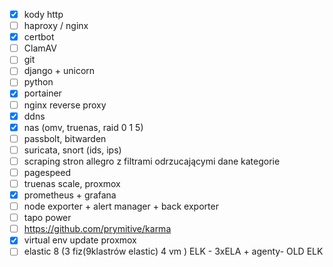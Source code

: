 - [x] kody http
- [ ] haproxy / nginx
- [x] certbot
- [ ] ClamAV
- [ ] git
- [ ] django + unicorn
- [ ] python
- [x] portainer
- [ ] nginx reverse proxy
- [x] ddns
- [x] nas (omv, truenas, raid 0 1 5)
- [ ] passbolt, bitwarden
- [ ] suricata, snort (ids, ips)
- [ ] scraping stron allegro z filtrami odrzucającymi dane kategorie
- [ ] pagespeed
- [ ] truenas scale, proxmox
- [x] prometheus + grafana
- [ ] node exporter + alert manager + back exporter
- [ ] tapo power
- [ ] https://github.com/prymitive/karma
- [x] virtual env update proxmox
- [ ] elastic 8 (3 fiz(9klastrów elastic) 4 vm ) ELK - 3xELA + agenty- OLD ELK